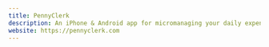 ```yaml
---
title: PennyClerk
description: An iPhone & Android app for micromanaging your daily expenses and savings. Also available as a web app.
website: https://pennyclerk.com
---
```

